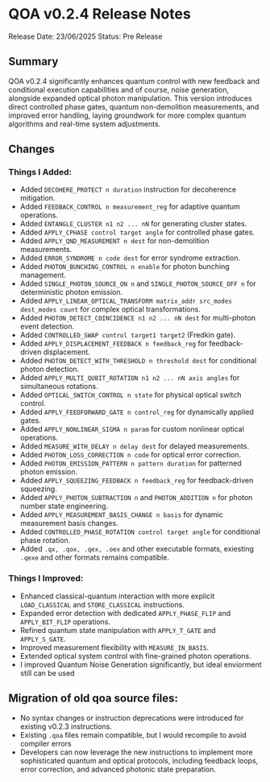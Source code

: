 # QOA v0.2.4 Release Notes

Release Date: 23/06/2025
Status: Pre Release

## Summary

QOA v0.2.4 significantly enhances quantum control with new feedback and conditional execution capabilities and of course, noise generation, alongside expanded optical photon manipulation. This version introduces direct controlled phase gates, quantum non-demolition measurements, and improved error handling, laying groundwork for more complex quantum algorithms and real-time system adjustments.

## Changes

### Things I Added:

- Added `DECOHERE_PROTECT n duration` instruction for decoherence mitigation.
- Added `FEEDBACK_CONTROL n measurement_reg` for adaptive quantum operations.
- Added `ENTANGLE_CLUSTER n1 n2 ... nN` for generating cluster states.
- Added `APPLY_CPHASE control target angle` for controlled phase gates.
- Added `APPLY_QND_MEASUREMENT n dest` for non-demolition measurements.
- Added `ERROR_SYNDROME n code dest` for error syndrome extraction.
- Added `PHOTON_BUNCHING_CONTROL n enable` for photon bunching management.
- Added `SINGLE_PHOTON_SOURCE_ON n` and `SINGLE_PHOTON_SOURCE_OFF n` for deterministic photon emission.
- Added `APPLY_LINEAR_OPTICAL_TRANSFORM matrix_addr src_modes dest_modes count` for complex optical transformations.
- Added `PHOTON_DETECT_COINCIDENCE n1 n2 ... nN dest` for multi-photon event detection.
- Added `CONTROLLED_SWAP control target1 target2` (Fredkin gate).
- Added `APPLY_DISPLACEMENT_FEEDBACK n feedback_reg` for feedback-driven displacement.
- Added `PHOTON_DETECT_WITH_THRESHOLD n threshold dest` for conditional photon detection.
- Added `APPLY_MULTI_QUBIT_ROTATION n1 n2 ... nN axis angles` for simultaneous rotations.
- Added `OPTICAL_SWITCH_CONTROL n state` for physical optical switch control.
- Added `APPLY_FEEDFORWARD_GATE n control_reg` for dynamically applied gates.
- Added `APPLY_NONLINEAR_SIGMA n param` for custom nonlinear optical operations.
- Added `MEASURE_WITH_DELAY n delay dest` for delayed measurements.
- Added `PHOTON_LOSS_CORRECTION n code` for optical error correction.
- Added `PHOTON_EMISSION_PATTERN n pattern duration` for patterned photon emission.
- Added `APPLY_SQUEEZING_FEEDBACK n feedback_reg` for feedback-driven squeezing.
- Added `APPLY_PHOTON_SUBTRACTION n` and `PHOTON_ADDITION n` for photon number state engineering.
- Added `APPLY_MEASUREMENT_BASIS_CHANGE n basis` for dynamic measurement basis changes.
- Added `CONTROLLED_PHASE_ROTATION control target angle` for conditional phase rotation.
- Added `.qx, .qox, .qex, .oex` and other executable formats, exiesting `.qexe` and other formats remains compatible.

### Things I Improved:

- Enhanced classical-quantum interaction with more explicit `LOAD_CLASSICAL` and `STORE_CLASSICAL` instructions.
- Expanded error detection with dedicated `APPLY_PHASE_FLIP` and `APPLY_BIT_FLIP` operations.
- Refined quantum state manipulation with `APPLY_T_GATE` and `APPLY_S_GATE`.
- Improved measurement flexibility with `MEASURE_IN_BASIS`.
- Extended optical system control with fine-grained photon operations.
- I improved Quantum Noise Generation significantly, but ideal enviorment still can be used

## Migration of old qoa source files:

- No syntax changes or instruction deprecations were introduced for existing v0.2.3 instructions.
- Existing `.qoa` files remain compatible, but I would recompile to avoid compiler errors
- Developers can now leverage the new instructions to implement more sophisticated quantum and optical protocols, including feedback loops, error correction, and advanced photonic state preparation.